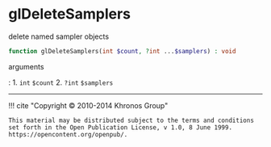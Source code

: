# glDeleteSamplers
delete named sampler objects

```php
function glDeleteSamplers(int $count, ?int ...$samplers) : void
```

arguments

:    1. `int` `$count` 
    2. `?int` `$samplers` 

---
     

!!! cite "Copyright © 2010-2014 Khronos Group"

    This material may be distributed subject to the terms and conditions set forth in the Open Publication License, v 1.0, 8 June 1999. https://opencontent.org/openpub/.